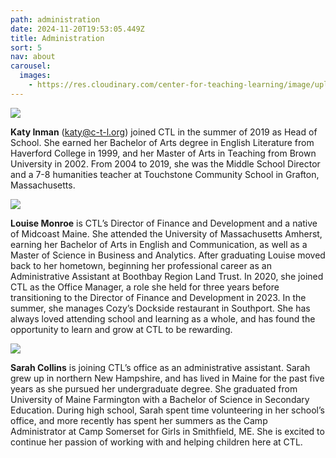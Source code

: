 ```yaml
---
path: administration
date: 2024-11-20T19:53:05.449Z
title: Administration
sort: 5
nav: about
carousel:
  images:
    - https://res.cloudinary.com/center-for-teaching-learning/image/upload/v1661109854/200114_untitledshoot_DSC_3659_rqjbnn.jpg
---
```

![](https://res.cloudinary.com/center-for-teaching-learning/image/upload/v1663681672/Katy_1_jfpimq.png)

**Katy Inman** (katy@c-t-l.org) joined CTL in the summer of 2019 as Head of School. She earned her Bachelor of Arts degree in English Literature from Haverford College in 1999, and her Master of Arts in Teaching from Brown University in 2002. From 2004 to 2019, she was the Middle School Director and a 7-8 humanities teacher at Touchstone Community School in Grafton, Massachusetts.

![](https://res.cloudinary.com/center-for-teaching-learning/image/upload/v1665867927/faculty%20and%20staff%20photos/louise.staff_spnpef.jpg)

**Louise Monroe** is CTL’s Director of Finance and Development and a native of Midcoast Maine. She attended the University of Massachusetts Amherst, earning her Bachelor of Arts in English and Communication, as well as a Master of Science in Business and Analytics. After graduating Louise moved back to her hometown, beginning her professional career as an Administrative Assistant at Boothbay Region Land Trust. In 2020, she joined CTL as the Office Manager, a role she held for three years before transitioning to the Director of Finance and Development in 2023. In the summer, she manages Cozy’s Dockside restaurant in Southport. She has always loved attending school and learning as a whole, and has found the opportunity to learn and grow at CTL to be rewarding.

![](https://res.cloudinary.com/center-for-teaching-learning/image/upload/v1732132373/10761-CTL_240925-1_ptbds6.jpg)

**Sarah Collins** is joining CTL’s office as an administrative assistant. Sarah grew up in northern New Hampshire, and has lived in Maine for the past five years as she pursued her undergraduate degree. She graduated from University of Maine Farmington with a Bachelor of Science in Secondary Education. During high school, Sarah spent time volunteering in her school’s office, and more recently has spent her summers as the Camp Administrator at Camp Somerset for Girls in Smithfield, ME. She is excited to continue her passion of working with and helping children here at CTL.